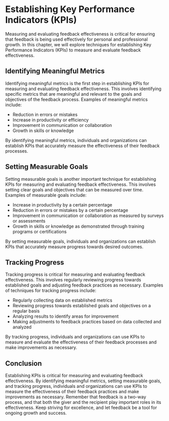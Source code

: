 # Establishing Key Performance Indicators (KPIs)

Measuring and evaluating feedback effectiveness is critical for ensuring that feedback is being used effectively for personal and professional growth. In this chapter, we will explore techniques for establishing Key Performance Indicators (KPIs) to measure and evaluate feedback effectiveness.

Identifying Meaningful Metrics
------------------------------

Identifying meaningful metrics is the first step in establishing KPIs for measuring and evaluating feedback effectiveness. This involves identifying specific metrics that are meaningful and relevant to the goals and objectives of the feedback process. Examples of meaningful metrics include:

* Reduction in errors or mistakes
* Increase in productivity or efficiency
* Improvement in communication or collaboration
* Growth in skills or knowledge

By identifying meaningful metrics, individuals and organizations can establish KPIs that accurately measure the effectiveness of their feedback processes.

Setting Measurable Goals
------------------------

Setting measurable goals is another important technique for establishing KPIs for measuring and evaluating feedback effectiveness. This involves setting clear goals and objectives that can be measured over time. Examples of measurable goals include:

* Increase in productivity by a certain percentage
* Reduction in errors or mistakes by a certain percentage
* Improvement in communication or collaboration as measured by surveys or assessments
* Growth in skills or knowledge as demonstrated through training programs or certifications

By setting measurable goals, individuals and organizations can establish KPIs that accurately measure progress towards desired outcomes.

Tracking Progress
-----------------

Tracking progress is critical for measuring and evaluating feedback effectiveness. This involves regularly reviewing progress towards established goals and adjusting feedback practices as necessary. Examples of techniques for tracking progress include:

* Regularly collecting data on established metrics
* Reviewing progress towards established goals and objectives on a regular basis
* Analyzing results to identify areas for improvement
* Making adjustments to feedback practices based on data collected and analyzed

By tracking progress, individuals and organizations can use KPIs to measure and evaluate the effectiveness of their feedback processes and make improvements as necessary.

Conclusion
----------

Establishing KPIs is critical for measuring and evaluating feedback effectiveness. By identifying meaningful metrics, setting measurable goals, and tracking progress, individuals and organizations can use KPIs to measure the effectiveness of their feedback practices and make improvements as necessary. Remember that feedback is a two-way process, and that both the giver and the recipient play important roles in its effectiveness. Keep striving for excellence, and let feedback be a tool for ongoing growth and success.
